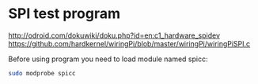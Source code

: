SPI test program
================

http://odroid.com/dokuwiki/doku.php?id=en:c1_hardware_spidev
https://github.com/hardkernel/wiringPi/blob/master/wiringPi/wiringPiSPI.c 

Before using program you need to load module named spicc:

```bash
sudo modprobe spicc
```

